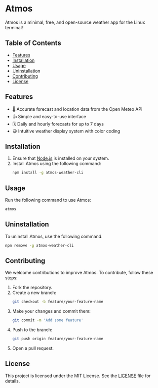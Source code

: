 # Atmos

Atmos is a minimal, free, and open-source weather app for the Linux terminal!

## Table of Contents
- [Features](#features)
- [Installation](#installation)
- [Usage](#usage)
- [Uninstallation](#uninstallation)
- [Contributing](#contributing)
- [License](#license)

## Features

- 🌡️ Accurate forecast and location data from the Open Meteo API
- 👍 Simple and easy-to-use interface
- 🗓️ Daily and hourly forecasts for up to 7 days
- 😃 Intuitive weather display system with color coding

## Installation

1. Ensure that [Node.js](https://nodejs.org/en/download) is installed on your system.
2. Install Atmos using the following command:
   ```sh
   npm install -g atmos-weather-cli
   ```

## Usage

Run the following command to use Atmos:
```sh
atmos
```

## Uninstallation

To uninstall Atmos, use the following command:
```sh
npm remove -g atmos-weather-cli
```

## Contributing

We welcome contributions to improve Atmos. To contribute, follow these steps:

1. Fork the repository.
2. Create a new branch:
   ```sh
   git checkout -b feature/your-feature-name
   ```
3. Make your changes and commit them:
   ```sh
   git commit -m 'Add some feature'
   ```
4. Push to the branch:
   ```sh
   git push origin feature/your-feature-name
   ```
5. Open a pull request.

## License

This project is licensed under the MIT License. See the [LICENSE](LICENSE) file for details.
